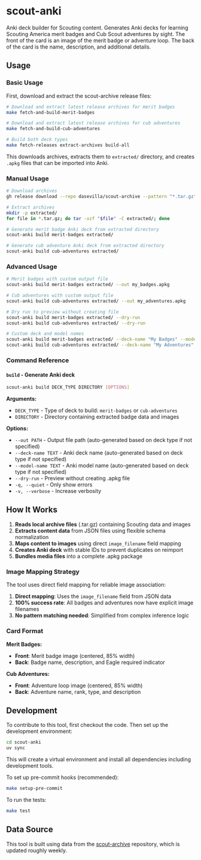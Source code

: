 # scout-anki

Anki deck builder for Scouting content. Generates Anki decks for learning Scouting America merit badges and Cub Scout adventures by sight. The front of the card is an image of the merit badge or adventure loop. The back of the card is the name, description, and additional details.

## Usage

### Basic Usage

First, download and extract the scout-archive release files:

```bash
# Download and extract latest release archives for merit badges
make fetch-and-build-merit-badges

# Download and extract latest release archives for cub adventures
make fetch-and-build-cub-adventures

# Build both deck types
make fetch-releases extract-archives build-all
```

This downloads archives, extracts them to `extracted/` directory, and creates `.apkg` files that can be imported into Anki.

### Manual Usage

```bash
# Download archives
gh release download --repo dasevilla/scout-archive --pattern "*.tar.gz"

# Extract archives
mkdir -p extracted/
for file in *.tar.gz; do tar -xzf "$file" -C extracted/; done

# Generate merit badge Anki deck from extracted directory
scout-anki build merit-badges extracted/

# Generate cub adventure Anki deck from extracted directory
scout-anki build cub-adventures extracted/
```

### Advanced Usage

```bash
# Merit badges with custom output file
scout-anki build merit-badges extracted/ --out my_badges.apkg

# Cub adventures with custom output file
scout-anki build cub-adventures extracted/ --out my_adventures.apkg

# Dry run to preview without creating file
scout-anki build merit-badges extracted/ --dry-run
scout-anki build cub-adventures extracted/ --dry-run

# Custom deck and model names
scout-anki build merit-badges extracted/ --deck-name "My Badges" --model-name "Badge Quiz"
scout-anki build cub-adventures extracted/ --deck-name "My Adventures" --model-name "Adventure Quiz"
```

### Command Reference

#### `build` - Generate Anki deck

```bash
scout-anki build DECK_TYPE DIRECTORY [OPTIONS]
```

**Arguments:**
- `DECK_TYPE` - Type of deck to build: `merit-badges` or `cub-adventures`
- `DIRECTORY` - Directory containing extracted badge data and images

**Options:**
- `--out PATH` - Output file path (auto-generated based on deck type if not specified)
- `--deck-name TEXT` - Anki deck name (auto-generated based on deck type if not specified)
- `--model-name TEXT` - Anki model name (auto-generated based on deck type if not specified)
- `--dry-run` - Preview without creating .apkg file
- `-q, --quiet` - Only show errors
- `-v, --verbose` - Increase verbosity

## How It Works

1. **Reads local archive files** (.tar.gz) containing Scouting data and images
2. **Extracts content data** from JSON files using flexible schema normalization
3. **Maps content to images** using direct `image_filename` field mapping
4. **Creates Anki deck** with stable IDs to prevent duplicates on reimport
5. **Bundles media files** into a complete .apkg package

### Image Mapping Strategy

The tool uses direct field mapping for reliable image association:

1. **Direct mapping**: Uses the `image_filename` field from JSON data
2. **100% success rate**: All badges and adventures now have explicit image filenames
3. **No pattern matching needed**: Simplified from complex inference logic

### Card Format

**Merit Badges:**
- **Front**: Merit badge image (centered, 85% width)
- **Back**: Badge name, description, and Eagle required indicator

**Cub Adventures:**
- **Front**: Adventure loop image (centered, 85% width)
- **Back**: Adventure name, rank, type, and description

## Development

To contribute to this tool, first checkout the code. Then set up the development environment:

```bash
cd scout-anki
uv sync
```

This will create a virtual environment and install all dependencies including development tools.

To set up pre-commit hooks (recommended):

```bash
make setup-pre-commit
```

To run the tests:

```bash
make test
```

## Data Source

This tool is built using data from the [scout-archive](https://github.com/dasevilla/scout-archive) repository, which is updated roughly weekly.
